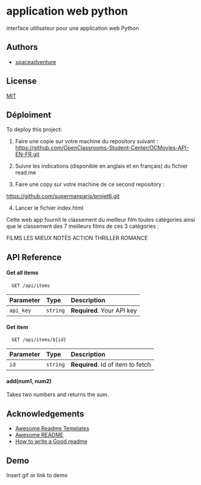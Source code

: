 
# application web python

interface utilisateur pour une application web Python
## Authors

- [spaceadventure](https://github.com/supermanparis)


## License

[MIT](https://choosealicense.com/licenses/mit/)


## Déploiment

To deploy this project:

1. Faire une copie sur votre machine du repository suivant :
https://github.com/OpenClassrooms-Student-Center/OCMovies-API-EN-FR.git

2. Suivre les indications (disponible en anglais et en français) du fichier read.me 

3. Faire une copy sur votre machine de ce second repository :

https://github.com/supermanparis/projet6.git

4. Lancer le fichier index.html 


Cette web app fournit le classement du meilleur film toutes catégories ainsi que le classement des 7 meilleurs films de ces 3 catégories : 

FILMS LES MIEUX NOTÉS
ACTION
THRILLER
ROMANCE

## API Reference

#### Get all items

```http
  GET /api/items
```

| Parameter | Type     | Description                |
| :-------- | :------- | :------------------------- |
| `api_key` | `string` | **Required**. Your API key |

#### Get item

```http
  GET /api/items/${id}
```

| Parameter | Type     | Description                       |
| :-------- | :------- | :-------------------------------- |
| `id`      | `string` | **Required**. Id of item to fetch |

#### add(num1, num2)

Takes two numbers and returns the sum.


## Acknowledgements

 - [Awesome Readme Templates](https://awesomeopensource.com/project/elangosundar/awesome-README-templates)
 - [Awesome README](https://github.com/matiassingers/awesome-readme)
 - [How to write a Good readme](https://bulldogjob.com/news/449-how-to-write-a-good-readme-for-your-github-project)


## Demo

Insert gif or link to demo

